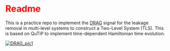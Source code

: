   <h1 style ="color:red">Readme</h1>

  This is a practice repo to implement the [DRAG](https://journals.aps.org/pra/abstract/10.1103/PhysRevA.83.012308)
 signal for the leakage removal in multi-level systems to construct a Two-Level System (TLS). This is based on QuTiP to implement time-dependent Hamiltonian time evolution.

[![DRAG_pic1](https://www.google.com/url?sa=i&url=https%3A%2F%2Fwww.nature.com%2Farticles%2Fs41534-020-00346-2&psig=AOvVaw0v9NNmcbR2FN9RqQ1sgPLD&ust=1731559891156000&source=images&cd=vfe&opi=89978449&ved=0CBQQjRxqFwoTCMD5yLTB2IkDFQAAAAAdAAAAABAE)](https://www.google.com/url?sa=i&url=https%3A%2F%2Fwww.nature.com%2Farticles%2Fs41534-020-00346-2&psig=AOvVaw0v9NNmcbR2FN9RqQ1sgPLD&ust=1731559891156000&source=images&cd=vfe&opi=89978449&ved=0CBQQjRxqFwoTCMD5yLTB2IkDFQAAAAAdAAAAABAE)
